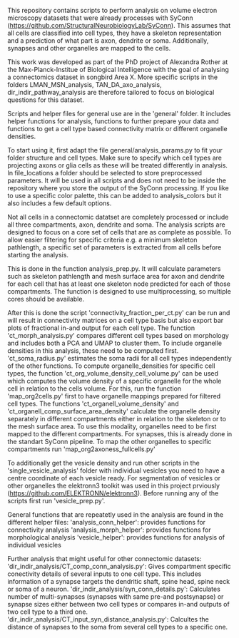 This repository contains scripts to perform analysis on volume electron microscopy datasets that were already processes with SyConn (https://github.com/StructuralNeurobiologyLab/SyConn). 
This assumes that all cells are classified into cell types, they have a skeleton representation and a prediction of what part is axon, dendrite or soma. 
Additionally, synapses and other organelles are mapped to the cells. 

This work was developed as part of the PhD project of Alexandra Rother at the Max-Planck-Institue of Biological Intelligence with the goal of analysing a connectomics dataset in songbird Area X. 
More specific scripts in the folders LMAN_MSN_analysis, TAN_DA_axo_analysis, dir_indir_pathway_analysis are therefore tailored to focus on biological questions for this dataset. 

Scripts and helper files for general use are in the 'general' folder. It includes helper functions for analysis, functions to further prepare your data and functions to get a cell type 
based connectivity matrix or different organelle densities.

To start using it, first adapt the file general/analysis_params.py to fit your folder structure and cell types. 
Make sure to specify which cell types are projecting axons or glia cells as these will be treated differently in analysis.
In file_locations a folder should be selected to store preprocessed parameters. It will be used in all scripts and does not need to be inside the repository where you store the output of the SyConn processing.
If you like to use a specific color palette, this can be added to analysis_colors but it also includes a few default options. 

Not all cells in a connectomic datatset are completely processed or include all three compartments, axon, dendrite and soma. 
The analysis scripts are designed to focus on a core set of cells that are as complete as possible. To allow easier filtering for specific criteria e.g. a minimum skeleton pathlength, 
a specific set of parameters is extracted from all cells before starting the analysis. 

This is done in the function analysis_prep.py. It will calculate parameters such as skeleton pathlength and mesh surface area for axon and dendrite for each cell that has at least one skeleton 
node predicted for each of those compartments. The function is designed to use multiprocessing, so multiple cores should be available. 

After this is done the script 'connectivity_fraction_per_ct.py' can be run and will result in connectivity matrices on a cell type basis but also export bar plots of fractional in-and output for each cell type. 
The function 'ct_morph_analysis.py' compares different cell types based on morphology and includes both a PCA and UMAP to cluster them. To include organelle densities in this analysis, these need to be computed first.
'ct_soma_radius.py' estimates the soma radii for all cell types independently of the other functions.
To compute organelle_densities for specific cell types, the function 'ct_org_volume_density_cell_volume.py' can be used which computes the volume density of a specific organelle for the whole cell in relation to the cells volume. 
For this, run the function 'map_org2cells.py' first to have organelle mappings prepared for filtered cell types. 
The functions 'ct_organell_volume_density' and 'ct_organell_comp_surface_area_density' calculate the organelle density separately in different compartments either in relation to the skeleton or to the mesh surface area. 
To use this modality, organelles need to be first mapped to the different compartments. For synapses, this is already done in the standart SyConn pipeline. To map the other organelles to specific compartments run 'map_org2axoness_fullcells.py'

To additionally get the vesicle density and run other scripts in the 'single_vesicle_analysis' folder with individual vesicles you need to have a centre coordinate of each vesicle ready. 
For segmentation of vesicles or other organelles the elektronn3 toolkit was used in this project prviously (https://github.com/ELEKTRONN/elektronn3). Before running any of the scripts first run 'vesicle_prep.py'.

General functions that are repeatetly used in the analysis are found in the different helper files: 
'analysis_conn_helper': provides functions for connectivity analysis
'analysis_morph_helper': provides functions for morphological analysis
'vesicle_helper': provides functions for analysis of individual vesicles

Further analysis that might useful for other connectomic datasets: 
'dir_indir_analysis/CT_comp_conn_analysis.py': Gives compartment specific conectivity details of several inputs to one cell type. This includes information of a synapse targets the dendritic shaft, spine head, spine neck or soma of a neuron. 
'dir_indir_analysis/syn_conn_details.py': Calculates number of multi-synapses (synapses with same pre-and postsynapse) or synapse sizes either between two cell types or compares in-and outputs of two cell type to a third one. 
'dir_indir_analysis/CT_input_syn_distance_analysis.py': Calcultes the distance of synapses to the soma from several cell types to a specific one. 



